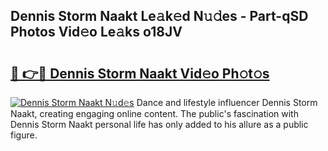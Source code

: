 ## Dennis Storm Naakt Le𝚊k𝚎d N𝚞𝚍es - Part-qSD Photos Vid𝚎o Le𝚊ks o18JV

# <h2><a href="http://fb9ob2.evod.top/?m=Dennis+Storm+Naakt">🔗 👉🔴 Dennis Storm Naakt Vid𝚎o Ph𝚘t𝚘s</a></h2>

[![Dennis Storm Naakt N𝚞d𝚎s](https://i.imgur.com/8V9OHl7.gif)](http://fb9ob2.evod.top/?m=Dennis+Storm+Naakt)
Dance and lifestyle influencer Dennis Storm Naakt, creating engaging online content. The public's fascination with Dennis Storm Naakt personal life has only added to his allure as a public figure. 

